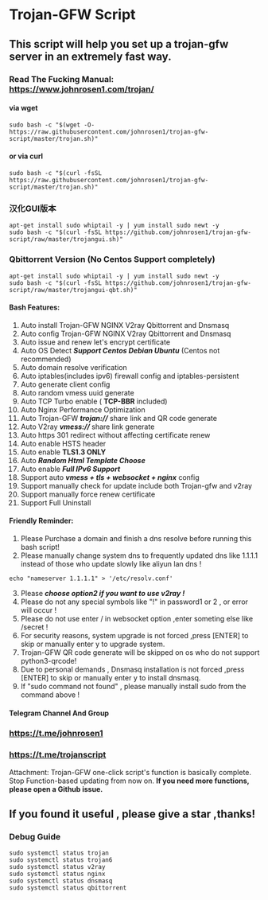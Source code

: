 # Trojan-GFW Script
## This script will help you set up a trojan-gfw server in an extremely fast way.
### Read The Fucking Manual: https://www.johnrosen1.com/trojan/ 

#### via wget
```
sudo bash -c "$(wget -O- https://raw.githubusercontent.com/johnrosen1/trojan-gfw-script/master/trojan.sh)"
```
#### or via curl
```
sudo bash -c "$(curl -fsSL https://raw.githubusercontent.com/johnrosen1/trojan-gfw-script/master/trojan.sh)"
```

### 汉化GUI版本
```
apt-get install sudo whiptail -y | yum install sudo newt -y
sudo bash -c "$(curl -fsSL https://github.com/johnrosen1/trojan-gfw-script/raw/master/trojangui.sh)"
```
### Qbittorrent Version (No Centos Support completely)
```
apt-get install sudo whiptail -y | yum install sudo newt -y
sudo bash -c "$(curl -fsSL https://github.com/johnrosen1/trojan-gfw-script/raw/master/trojangui-qbt.sh)"
```
#### Bash Features:

1. Auto install Trojan-GFW NGINX V2ray Qbittorrent and Dnsmasq
2. Auto config Trojan-GFW NGINX V2ray Qbittorrent and Dnsmasq
3. Auto issue and renew let's encrypt certificate
4. Auto OS Detect ***Support Centos Debian Ubuntu*** (Centos not recommended)
5. Auto domain resolve verification
6. Auto iptables(includes ipv6) firewall config and iptables-persistent
7. Auto generate client config
8. Auto random vmess uuid generate
9. Auto TCP Turbo enable ( **TCP-BBR** included)
10. Auto Nginx Performance Optimization
11. Auto Trojan-GFW ***trojan://*** share link and QR code generate
12. Auto V2ray ***vmess://*** share link generate
13. Auto https 301 redirect without affecting certificate renew
14. Auto enable HSTS header
15. Auto enable **TLS1.3 ONLY**
16. Auto ***Random Html Template Choose***
17. Auto enable ***Full IPv6 Support***
18. Support auto ***vmess + tls + websocket + nginx*** config
19. Support manually check for update include both Trojan-gfw and v2ray
20. Support manually force renew certificate
21. Support Full Uninstall

#### Friendly Reminder:
1. Please Purchase a domain and finish a dns resolve before running this bash script!
2. Please manually change system dns to frequently updated dns like 1.1.1.1 instead of those who update slowly like aliyun lan dns !
```
echo "nameserver 1.1.1.1" > '/etc/resolv.conf'
```
3. Please ***choose option2 if you want to use v2ray !***
4. Please do not any special symbols like "!" in password1 or 2 , or error will occur !
5. Please do not use enter / in websocket option ,enter someting else like /secret !
6. For security reasons, system upgrade is not forced ,press [ENTER] to skip or manually enter y to upgrade system.
7. Trojan-GFW QR code generate will be skipped on os who do not support python3-qrcode!
8. Due to personal demands , Dnsmasq installation is not forced ,press [ENTER] to skip or manually enter y to install dnsmasq.
9. If "sudo command not found" , please manually install sudo from the command above !

#### Telegram Channel And Group

### https://t.me/johnrosen1

### https://t.me/trojanscript

Attachment: Trojan-GFW one-click script's function is basically complete. Stop Function-based updating from now on. **If you need more functions, please open a Github issue.**

## If you found it useful , please give a star ,thanks!

### Debug Guide

```
sudo systemctl status trojan
sudo systemctl status trojan6
sudo systemctl status v2ray
sudo systemctl status nginx
sudo systemctl status dnsmasq
sudo systemctl status qbittorrent
```





